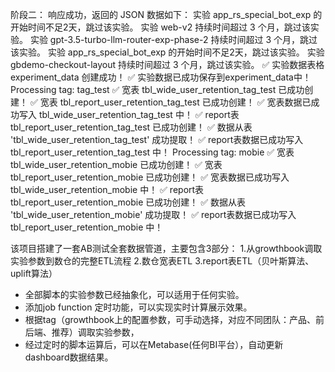 阶段二：
响应成功，返回的 JSON 数据如下：
实验 app_rs_special_bot_exp 的开始时间不足2天，跳过该实验。
实验 web-v2 持续时间超过 3 个月，跳过该实验。
实验 gpt-3.5-turbo-llm-router-exp-phase-2 持续时间超过 3 个月，跳过该实验。
实验 app_rs_special_bot_exp 的开始时间不足2天，跳过该实验。
实验 gbdemo-checkout-layout 持续时间超过 3 个月，跳过该实验。
✅ 实验数据表格experiment_data 创建成功！
✅ 实验数据已成功保存到experiment_data中！
Processing tag: tag_test
✅ 宽表 tbl_wide_user_retention_tag_test 已成功创建！
✅ 宽表 tbl_report_user_retention_tag_test 已成功创建！
✅ 宽表数据已成功写入 tbl_wide_user_retention_tag_test 中！
✅ report表 tbl_report_user_retention_tag_test 已成功创建！
✅ 数据从表 'tbl_wide_user_retention_tag_test' 成功提取！
✅ report表数据已成功写入 tbl_report_user_retention_tag_test 中！
Processing tag: mobie
✅ 宽表 tbl_wide_user_retention_mobie 已成功创建！
✅ 宽表 tbl_report_user_retention_mobie 已成功创建！
✅ 宽表数据已成功写入 tbl_wide_user_retention_mobie 中！
✅ report表 tbl_report_user_retention_mobie 已成功创建！
✅ 数据从表 'tbl_wide_user_retention_mobie' 成功提取！
✅ report表数据已成功写入 tbl_report_user_retention_mobie 中！


该项目搭建了一套AB测试全套数据管道，主要包含3部分：
1.从growthbook调取实验参数到数仓的完整ETL流程
2.数仓宽表ETL
3.report表ETL（贝叶斯算法、uplift算法）

* 全部脚本的实验参数已经抽象化，可以适用于任何实验。
* 添加job function 定时功能，可以实现实时计算展示效果。
* 根据tag（growthbook上的配置参数，可手动选择，对应不同团队：产品、前后端、推荐）调取实验参数，
* 经过定时的脚本运算后，可以在Metabase(任何BI平台），自动更新dashboard数据结果。


